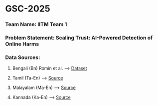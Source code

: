 # GSC-2025

### Team Name: IITM Team 1
### Problem Statement: Scaling Trust: AI-Powered Detection of Online Harms



### Data Sources:
1. Bengali
(Bn) Romin et al. --> [Dataset](https://www.kaggle.com/datasets/naurosromim/bengali-hate-speech-dataset)

2. Tamil 
(Ta-En) --> [Source](https://github.com/goru001/nlp-for-tanglish)

3. Malayalam
(Ma-En) --> [Source](https://github.com/goru001/nlp-for-manglish)

4. Kannada
(Ka-En) --> [Source](https://github.com/goru001/nlp-for-kannada)
